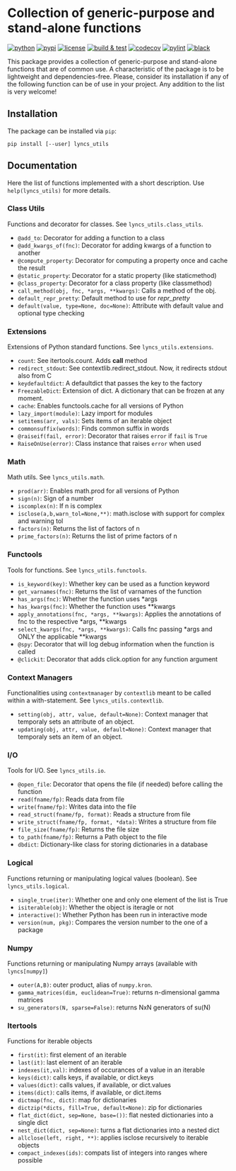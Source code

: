 # Collection of generic-purpose and stand-alone functions

[![python](https://img.shields.io/pypi/pyversions/lyncs_utils.svg?logo=python&logoColor=white)](https://pypi.org/project/lyncs_utils/)
[![pypi](https://img.shields.io/pypi/v/lyncs_utils.svg?logo=python&logoColor=white)](https://pypi.org/project/lyncs_utils/)
[![license](https://img.shields.io/github/license/Lyncs-API/lyncs.utils?logo=github&logoColor=white)](https://github.com/Lyncs-API/lyncs.utils/blob/master/LICENSE)
[![build & test](https://img.shields.io/github/workflow/status/Lyncs-API/lyncs.utils/build%20&%20test?logo=github&logoColor=white)](https://github.com/Lyncs-API/lyncs.utils/actions)
[![codecov](https://img.shields.io/codecov/c/github/Lyncs-API/lyncs.utils?logo=codecov&logoColor=white)](https://codecov.io/gh/Lyncs-API/lyncs.utils)
[![pylint](https://img.shields.io/badge/pylint%20score-9.5%2F10-green?logo=python&logoColor=white)](http://pylint.pycqa.org/)
[![black](https://img.shields.io/badge/code%20style-black-000000.svg?logo=codefactor&logoColor=white)](https://github.com/ambv/black)

This package provides a collection of generic-purpose and stand-alone functions that are of common use.
A characteristic of the package is to be lightweight and dependencies-free.
Please, consider its installation if any of the following function can be of use in your project.
Any addition to the list is very welcome!


## Installation

The package can be installed via `pip`:

```
pip install [--user] lyncs_utils
```


## Documentation

Here the list of functions implemented with a short description. Use `help(lyncs_utils)` for more details.


### Class Utils

Functions and decorator for classes. See `lyncs_utils.class_utils`.

- `@add_to`: Decorator for adding a function to a class
- `@add_kwargs_of(fnc)`: Decorator for adding kwargs of a function to another
- `@compute_property`: Decorator for computing a property once and cache the result
- `@static_property`: Decorator for a static property (like staticmethod)
- `@class_property`: Decorator for a class property (like classmethod)
- `call_method(obj, fnc, *args, **kwargs)`: Calls a method of the obj.
- `default_repr_pretty`: Default method to use for _repr_pretty_
- `default(value, type=None, doc=None)`: Attribute with default value and optional type checking

### Extensions

Extensions of Python standard functions. See `lyncs_utils.extensions`.

- `count`: See itertools.count. Adds __call__ method
- `redirect_stdout`: See contextlib.redirect_stdout. Now, it redirects stdout also from C
- `keydefaultdict`: A defaultdict that passes the key to the factory
- `FreezableDict`: Extension of dict. A dictionary that can be frozen at any moment.
- `cache`: Enables functools.cache for all versions of Python
- `lazy_import(module)`: Lazy import for modules
- `setitems(arr, vals)`: Sets items of an iterable object
- `commonsuffix(words)`: Finds common suffix in words
- `@raiseif(fail, error)`: Decorator that raises `error` if `fail` is `True`
- `RaiseOnUse(error)`: Class instance that raises `error` when used

### Math

Math utils. See `lyncs_utils.math`.

- `prod(arr)`:  Enables math.prod for all versions of Python
- `sign(n)`:  Sign of a number
- `iscomplex(n)`: If n is complex
- `isclose(a,b,warn_tol=None,**)`: math.isclose with support for complex and warning tol
- `factors(n)`: Returns the list of factors of n
- `prime_factors(n)`: Returns the list of prime factors of n

### Functools

Tools for functions. See `lyncs_utils.functools`.

- `is_keyword(key)`: Whether key can be used as a function keyword
- `get_varnames(fnc)`: Returns the list of varnames of the function
- `has_args(fnc)`: Whether the function uses *args
- `has_kwargs(fnc)`: Whether the function uses **kwargs
- `apply_annotations(fnc, *args, **kwargs)`: Applies the annotations of fnc to the respective *args, **kwargs
- `select_kwargs(fnc, *args, **kwargs)`: Calls fnc passing *args and ONLY the applicable **kwargs
- `@spy`: Decorator that will log debug information when the function is called
- `@clickit`: Decorator that adds click.option for any function argument

### Context Managers

Functionalities using `contextmanager` by `contextlib` meant to be called within a with-statement.
See `lyncs_utils.contextlib`.

- `setting(obj, attr, value, default=None)`: Context manager that temporaly sets an attribute of an object.
- `updating(obj, attr, value, default=None)`: Context manager that temporaly sets an item of an object.

### I/O

Tools for I/O. See `lyncs_utils.io`.

- `@open_file`: Decorator that opens the file (if needed) before calling the function
- `read(fname/fp)`: Reads data from file
- `write(fname/fp)`: Writes data into the file
- `read_struct(fname/fp, format)`: Reads a structure from file
- `write_struct(fname/fp, format, *data)`: Writes a structure from file
- `file_size(fname/fp)`: Returns the file size
- `to_path(fname/fp)`: Returns a Path object to the file
- `dbdict`: Dictionary-like class for storing dictionaries in a database

### Logical

Functions returning or manipulating logical values (boolean). See `lyncs_utils.logical`.

- `single_true(iter)`: Whether one and only one element of the list is True
- `isiterable(obj)`: Whether the object is iteragle or not
- `interactive()`: Whether Python has been run in interactive mode
- `version(num, pkg)`: Compares the version number to the one of a package

### Numpy

Functions returning or manipulating Numpy arrays (available with `lyncs[numpy]`)

- `outer(A,B)`: outer product, alias of `numpy.kron`.
- `gamma_matrices(dim, euclidean=True)`: returns n-dimensional gamma matrices
- `su_generators(N, sparse=False)`: returns NxN generators of su(N)

### Itertools

Functions for iterable objects

- `first(it)`: first element of an iterable
- `last(it)`: last element of an iterable
- `indexes(it,val)`: indexes of occurances of a value in an iterable
- `keys(dict)`: calls keys, if available, or dict.keys
- `values(dict)`: calls values, if available, or dict.values
- `items(dict)`: calls items, if available, or dict.items
- `dictmap(fnc, dict)`: map for dictionaries
- `dictzip(*dicts, fill=True, default=None)`: zip for dictionaries
- `flat_dict(dict, sep=None, base=())`: flat nested dictionaries into a single dict
- `nest_dict(dict, sep=None)`: turns a flat dictionaries into a nested dict
- `allclose(left, right, **)`: applies isclose recursively to iterable objects
- `compact_indexes(ids)`: compats list of integers into ranges where possible
